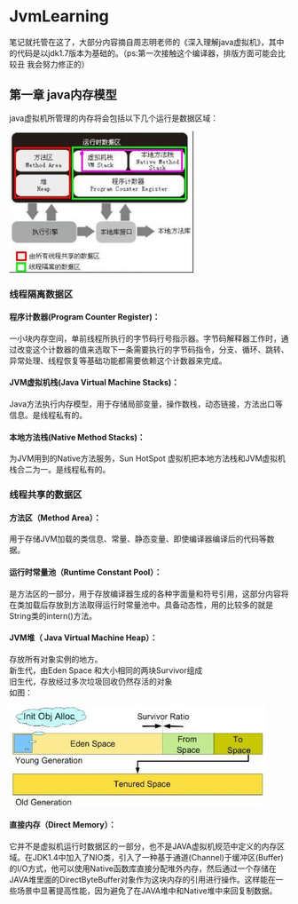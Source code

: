 # JvmLearning
笔记就托管在这了，大部分内容摘自周志明老师的《深入理解java虚拟机》，其中的代码是以jdk1.7版本为基础的。（ps:第一次接触这个编译器，排版方面可能会比较丑
我会努力修正的）

  第一章 java内存模型
----------------------------------- 

java虚拟机所管理的内存将会包括以下几个运行是数据区域：

![](https://github.com/KuiLoveLOL/JvmLearning/blob/master/image/abc.jpg)

###   线程隔离数据区

#### 程序计数器(Program Counter Register)：
一小块内存空间，单前线程所执行的字节码行号指示器。字节码解释器工作时，通过改变这个计数器的值来选取下一条需要执行的字节码指令，分支、循环、跳转、异常处理、线程恢复等基础功能都需要依赖这个计数器来完成。

#### JVM虚拟机栈(Java Virtual Machine Stacks)：
Java方法执行内存模型，用于存储局部变量，操作数栈，动态链接，方法出口等信息。是线程私有的。

#### 本地方法栈(Native Method Stacks)：
为JVM用到的Native方法服务，Sun HotSpot 虚拟机把本地方法栈和JVM虚拟机栈合二为一。是线程私有的。

###  线程共享的数据区

#### 方法区（Method Area）：
用于存储JVM加载的类信息、常量、静态变量、即使编译器编译后的代码等数据。
#### 运行时常量池（Runtime Constant Pool）：
是方法区的一部分，用于存放编译器生成的各种字面量和符号引用，这部分内容将在类加载后存放到方法取得运行时常量池中。具备动态性，用的比较多的就是String类的intern()方法。
#### JVM堆（ Java Virtual Machine Heap）：
存放所有对象实例的地方。<br> 
新生代，由Eden Space 和大小相同的两块Survivor组成<br> 
旧生代，存放经过多次垃圾回收仍然存活的对象<br> 
如图：<br> 

![](https://github.com/KuiLoveLOL/JvmLearning/blob/master/image/bcd.jpg)

#### 直接内存（Direct Memory）：
它并不是虚拟机运行时数据区的一部分，也不是JAVA虚拟机规范中定义的内存区域。在JDK1.4中加入了NIO类，引入了一种基于通道(Channel)于缓冲区(Buffer)的I/O方式，他可以使用Native函数库直接分配堆外内存，然后通过一个存储在JAVA堆里面的DirectByteBuffer对象作为这块内存的引用进行操作。这样能在一些场景中显著提高性能，因为避免了在JAVA堆中和Native堆中来回复制数据。


